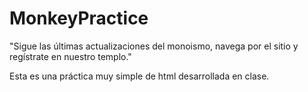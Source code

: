 # MonkeyPractice

"Sigue las últimas actualizaciones del monoismo, navega por el sitio y regístrate en nuestro templo."

Esta es una práctica muy simple de html desarrollada en clase.
